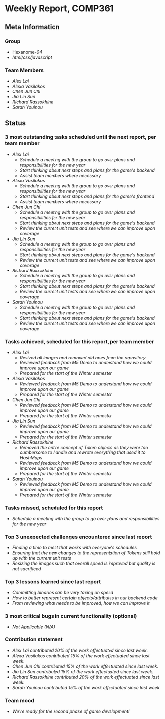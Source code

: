 # Weekly Report, COMP361

## Meta Information

### Group

 * Hexanome-*04*
 * *html/css/javascript*

### Team Members

 * *Alex Lai*
 * *Alexa Vasilakos*
 * *Chen Jun Chi*
 * *Jia Lin Sun*
 * *Richard Rassokhine*
 * *Sarah Youinou*

## Status

### 3 most outstanding tasks scheduled until the next report, per team member

 * *Alex Lai*
   * *Schedule a meeting with the group to go over plans and responsibilities for the new year*
   * *Start thinking about next steps and plans for the game's backend*
   * *Assist team members where necessary*
 * *Alexa Vasilakos*
   * *Schedule a meeting with the group to go over plans and responsibilities for the new year*
   * *Start thinking about next steps and plans for the game's frontend*
   * *Assist team members where necessary*
 * *Chen Jun Chi*
   * *Schedule a meeting with the group to go over plans and responsibilities for the new year*
   * *Start thinking about next steps and plans for the game's backend*
   * *Review the current unit tests and see where we can improve upon coverage*
 * *Jia Lin Sun*
   * *Schedule a meeting with the group to go over plans and responsibilities for the new year*
   * *Start thinking about next steps and plans for the game's backend*
   * *Review the current unit tests and see where we can improve upon coverage*
 * *Richard Rassokhine*
   * *Schedule a meeting with the group to go over plans and responsibilities for the new year*
   * *Start thinking about next steps and plans for the game's backend*
   * *Review the current unit tests and see where we can improve upon coverage*
 * *Sarah Youinou*
   * *Schedule a meeting with the group to go over plans and responsibilities for the new year*
   * *Start thinking about next steps and plans for the game's backend*
   * *Review the current unit tests and see where we can improve upon coverage*

### Tasks achieved, scheduled for this report, per team member

 * *Alex Lai*
   * *Resized all images and removed old ones from the repository*
   * *Reviewed feedback from M5 Demo to understand how we could improve upon our game*
   * *Prepared for the start of the Winter semester*
 * *Alexa Vasilakos*
   * *Reviewed feedback from M5 Demo to understand how we could improve upon our game*
   * *Prepared for the start of the Winter semester*
 * *Chen Jun Chi*
   * *Reviewed feedback from M5 Demo to understand how we could improve upon our game*
   * *Prepared for the start of the Winter semester*
 * *Jia Lin Sun*
   * *Reviewed feedback from M5 Demo to understand how we could improve upon our game*
   * *Prepared for the start of the Winter semester*
 * *Richard Rassokhine*
   * *Removed the entire concept of Token objects as they were too cumbersome to handle and rewrote everything that used it to HashMaps*
   * *Reviewed feedback from M5 Demo to understand how we could improve upon our game*
   * *Prepared for the start of the Winter semester*
 * *Sarah Youinou*
   * *Reviewed feedback from M5 Demo to understand how we could improve upon our game*
   * *Prepared for the start of the Winter semester*

### Tasks missed, scheduled for this report

 * *Schedule a meeting with the group to go over plans and responsibilities for the new year*

### Top 3 unexpected challenges encountered since last report

 * *Finding a time to meet that works with everyone's schedules*
 * *Ensuring that the new changes to the representation of Tokens still hold up with the current unit tests*
 * *Resizing the images such that overall speed is improved but quality is not sacrificed*

### Top 3 lessons learned since last report

 * *Committing binaries can be very taxing on speed*
 * *How to better represent certain objects/attributes in our backend code*
 * *From reviewing what needs to be improved, how we can improve it*

### 3 most critical bugs in current functionality (optional)

 * *Not Applicable (N/A)*

### Contribution statement

 * *Alex Lai contributed 20% of the work effectuated since last week.*
 * *Alexa Vasilakos contributed 15% of the work effectuated since last week.*
 * *Chen Jun Chi contributed 15% of the work effectuated since last week.*
 * *Jia Lin Sun contributed 15% of the work effectuated since last week.*
 * *Richard Rassokhine contributed 20% of the work effectuated since last week.*
 * *Sarah Youinou contributed 15% of the work effectuated since last week.*

### Team mood

 * *We're ready for the second phase of game development!*
